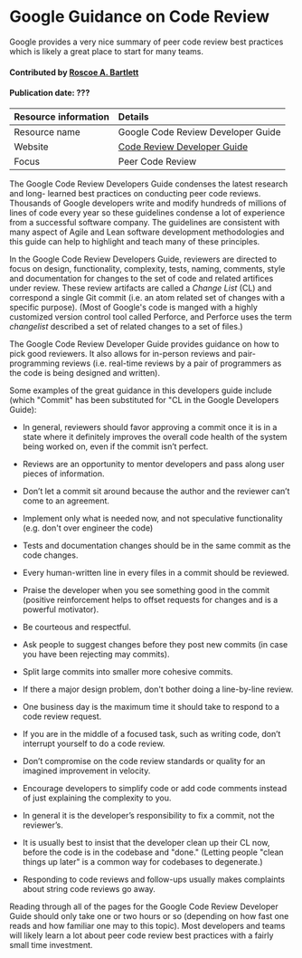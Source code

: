 # Google Guidance on Code Review

<!--deck text start-->
Google provides a very nice summary of peer code review best practices which is likely a great place to start for many teams.
<!--deck text end-->

#### Contributed by [Roscoe A. Bartlett](https://github.com/bartlettroscoe "Roscoe A. Bartlett GitHub Profile")
#### Publication date: ???

Resource information | Details
:--- | :--- 
Resource name | Google Code Review Developer Guide
Website | [Code Review Developer Guide](https://google.github.io/eng-practices/review/)
Focus | Peer Code Review

The Google Code Review Developers Guide condenses the latest research and long-
learned best practices on conducting peer code reviews.
Thousands of Google developers write and modify hundreds of millions of lines of code every year so these guidelines condense a lot of experience from a successful software company.
The guidelines are consistent with many aspect of Agile and Lean software development methodologies and this guide can help to highlight and teach many of these principles.

In the Google Code Review Developers Guide, reviewers are directed to focus on design, functionality, complexity, tests, naming, comments, style and documentation for changes to the set of code and related artifices under review.
These review artifacts are called a *Change List* (CL) and correspond a single Git commit (i.e. an atom related set of changes with a specific purpose).
(Most of Google's code is manged with a highly customized version control tool called Perforce, and Perforce uses the term *changelist* described a set of related changes to a set of files.)

The Google Code Review Developer Guide provides guidance on how to pick good reviewers.
It also allows for in-person reviews and pair-programming reviews (i.e. real-time reviews by a pair of programmers as the code is being designed and written).

Some examples of the great guidance in this developers guide include (which "Commit" has been substituted for "CL in the Google Developers Guide):

* In general, reviewers should favor approving a commit once it is in a state where it definitely improves the overall code health of the system being worked on, even if the commit isn’t perfect.

* Reviews are an opportunity to mentor developers and pass along user pieces of information.

* Don’t let a commit sit around because the author and the reviewer can’t come to an agreement.

* Implement only what is needed now, and not speculative functionality (e.g. don't over engineer the code)

* Tests and documentation changes should be in the same commit as the code changes.

* Every human-written line in every files in a commit should be reviewed.

* Praise the developer when you see something good in the commit (positive reinforcement helps to offset requests for changes and is a powerful motivator).

* Be courteous and respectful.

* Ask people to suggest changes before they post new commits (in case you have been rejecting may commits).

* Split large commits into smaller more cohesive commits.

* If there a major design problem, don't bother doing a line-by-line review.

* One business day is the maximum time it should take to respond to a code review request.

* If you are in the middle of a focused task, such as writing code, don’t interrupt yourself to do a code review.

* Don’t compromise on the code review standards or quality for an imagined improvement in velocity.

* Encourage developers to simplify code or add code comments instead of just explaining the complexity to you.

* In general it is the developer’s responsibility to fix a commit, not the reviewer’s.

* It is usually best to insist that the developer clean up their CL now, before the code is in the codebase and "done." (Letting people "clean things up later" is a common way for codebases to degenerate.)

* Responding to code reviews and follow-ups usually makes complaints about string code reviews go away.

Reading through all of the pages for the Google Code Review Developer Guide should only take one or two hours or so (depending on how fast one reads and how familiar one may to this topic).
Most developers and teams will likely learn a lot about peer code review best practices with a fairly small time investment.

<!---
Publish: yes
Pinned: no
Topics: peer code review
RSS update: ???
--->
